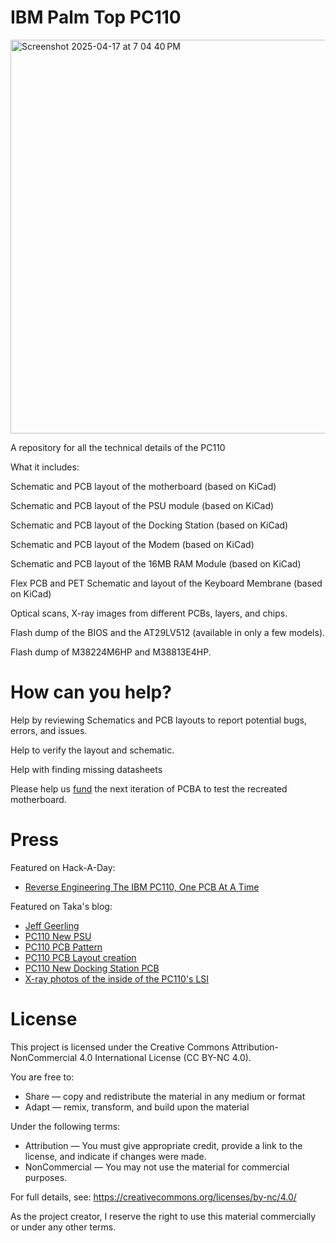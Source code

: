 # IBM Palm Top PC110

<img width="630" alt="Screenshot 2025-04-17 at 7 04 40 PM" src="https://github.com/user-attachments/assets/035395bb-da18-442e-9486-4e40237b8320" />

A repository for all the technical details of the PC110

What it includes:

Schematic and PCB layout of the motherboard (based on KiCad)

Schematic and PCB layout of the PSU module (based on KiCad)

Schematic and PCB layout of the Docking Station (based on KiCad)

Schematic and PCB layout of the Modem (based on KiCad)

Schematic and PCB layout of the 16MB RAM Module (based on KiCad)

Flex PCB and PET Schematic and layout of the Keyboard Membrane (based on KiCad)

Optical scans, X-ray images from different PCBs, layers, and chips.

Flash dump of the BIOS and the AT29LV512 (available in only a few models).

Flash dump of M38224M6HP and M38813E4HP.

# How can you help?

Help by reviewing Schematics and PCB layouts to report potential bugs, errors, and issues.

Help to verify the layout and schematic.

Help with finding missing datasheets

Please help us [fund](https://gofund.me/716b7dae) the next iteration of PCBA to test the recreated motherboard.

# Press

Featured on Hack-A-Day: 
- [Reverse Engineering The IBM PC110, One PCB At A Time](https://hackaday.com/2025/04/06/reverse-engineering-the-ibm-pc110-one-pcb-at-a-time/) 

Featured on Taka's blog:
- [Jeff Geerling](https://youtu.be/p7IvioiveOo?si=PUlHSzOhwXYEpZJ3&t=217)
- [PC110 New PSU](https://garakutaen.sakura.ne.jp/misc2/MlogmP3.html#e0318)
- [PC110 PCB Pattern](https://garakutaen.sakura.ne.jp/misc2/MlogmP1.html#e0130)
- [PC110 PCB Layout creation](https://garakutaen.sakura.ne.jp/misc2/MlogmP2.html#e0208)
- [PC110 New Docking Station PCB](https://garakutaen.sakura.ne.jp/misc2/MlogmP3.html#e0324)
- [X-ray photos of the inside of the PC110's LSI](https://garakutaen.sakura.ne.jp/misc2/MlogmP2.html#e0225)

# License

This project is licensed under the Creative Commons Attribution-NonCommercial 4.0 International License (CC BY-NC 4.0).

You are free to:
- Share — copy and redistribute the material in any medium or format
- Adapt — remix, transform, and build upon the material

Under the following terms:
- Attribution — You must give appropriate credit, provide a link to the license, and indicate if changes were made.
- NonCommercial — You may not use the material for commercial purposes.

For full details, see: https://creativecommons.org/licenses/by-nc/4.0/

As the project creator, I reserve the right to use this material commercially or under any other terms.
